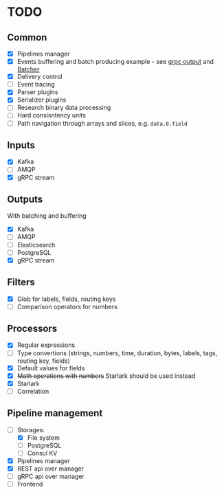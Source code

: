 # TODO
## Common
 - [x] Pipelines manager
 - [x] Events buffering and batch producing example - see [grpc output](../plugins/outputs/grpc/grpc.go) and [Batcher](../plugins/common/batcher/batcher.go)
 - [x] Delivery control
 - [ ] Event tracing
 - [x] Parser plugins
 - [x] Serializer plugins
 - [ ] Research binary data processing
 - [ ] Hard consisntency units
 - [ ] Path navigation through arrays and slices, e.g. `data.0.field`

## Inputs
 - [x] Kafka
 - [ ] AMQP
 - [x] gRPC stream

## Outputs
With batching and buffering
 - [x] Kafka
 - [ ] AMQP
 - [ ] Elasticsearch
 - [ ] PostgreSQL
 - [x] gRPC stream

## Filters
 - [x] Glob for labels, fields, routing keys
 - [ ] Comparison operators for numbers

## Processors
 - [x] Regular expressions
 - [ ] Type convertions (strings, numbers, time, duration, bytes, labels, tags, routing key, fields)
 - [x] Default values for fields
 - [x] ~~Math operations with numbers~~ Starlark should be used instead
 - [x] Starlark
 - [ ] Correlation

## Pipeline management
 - [ ] Storages:
   - [x] File system
   - [ ] PostgreSQL
   - [ ] Consul KV

 - [x] Pipelines manager
 - [x] REST api over manager
 - [ ] gRPC api over manager
 - [ ] Frontend
